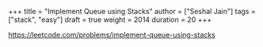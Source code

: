 +++
title = "Implement Queue using Stacks"
author = ["Seshal Jain"]
tags = ["stack", "easy"]
draft = true
weight = 2014
duration = 20
+++

<https://leetcode.com/problems/implement-queue-using-stacks>
